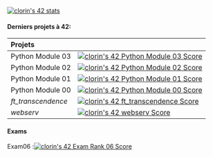 [![clorin's 42 stats](https://badge42.vercel.app/api/v2/cl25yu90q001109mjkto4tay3/stats?cursusId=21&coalitionId=48)](https://github.com/JaeSeoKim/badge42)

#### Derniers projets à 42:

| Projets |  |
|:-------------------|:-----------------|
| Python Module 03|[![clorin's 42 Python Module 03 Score](https://badge42.vercel.app/api/v2/cl25yu90q001109mjkto4tay3/project/2791153)](https://github.com/JaeSeoKim/badge42)|
| Python Module 02| [![clorin's 42 Python Module 02 Score](https://badge42.vercel.app/api/v2/cl25yu90q001109mjkto4tay3/project/2787928)](https://github.com/JaeSeoKim/badge42)|
| Python Module 01| [![clorin's 42 Python Module 01 Score](https://badge42.vercel.app/api/v2/cl25yu90q001109mjkto4tay3/project/2679905)](https://github.com/JaeSeoKim/badge42)|
| Python Module 00| [![clorin's 42 Python Module 00 Score](https://badge42.vercel.app/api/v2/cl25yu90q001109mjkto4tay3/project/2657718)](https://github.com/JaeSeoKim/badge42)|
| *ft_transcendence* | [![clorin's 42 ft_transcendence Score](https://badge42.vercel.app/api/v2/cl25yu90q001109mjkto4tay3/project/2545525)](https://github.com/JaeSeoKim/badge42)|
| *webserv* | [![clorin's 42 webserv Score](https://badge42.vercel.app/api/v2/cl25yu90q001109mjkto4tay3/project/2443325)](https://github.com/JaeSeoKim/badge42)|

#### Exams

Exam06 :[![clorin's 42 Exam Rank 06 Score](https://badge42.vercel.app/api/v2/cl25yu90q001109mjkto4tay3/project/2642550)](https://github.com/JaeSeoKim/badge42)
